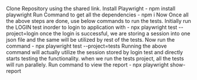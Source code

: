 Clone Repository using the shared link.
Install Playwright - npm install playwright
Run Command to get all the dependencies - npm i
Now Once all the above steps are done, use below commands to run the tests.
Initially run the LOGIN test inorder to login to application with - npx playwright test --project=login
once the login is successful, we are storing a session into one json file and the same will be utilized by rest of the tests.
Now run the command - npx playwright test --project=tests
Running the above command will actually utilize the session stored by login test and directly starts testing the functionality.
when we run the tests project, all the tests will run parallely.
Run command to view the report - npx playwright show-report
